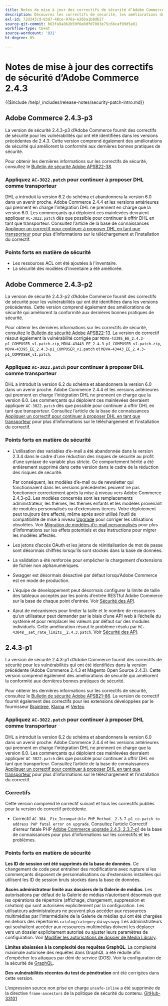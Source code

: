 ```yaml
---
title: Notes de mise à jour des correctifs de sécurité d’Adobe Commerce 2.4.3
description: Découvrez les correctifs de sécurité, les améliorations de sécurité et les autres mises à jour liées à la sécurité inclus dans les versions des correctifs de sécurité pour Adobe Commerce version 2.4.3.
exl-id: 72d343cd-83d7-48ce-976a-e26ba1b8db27
source-git-commit: b63fa9a8b2b59f6e8dfd7003e75c66caf99d5e81
workflow-type: tm+mt
source-wordcount: '931'
ht-degree: 0%

---
```



# Notes de mise à jour des correctifs de sécurité d’Adobe Commerce 2.4.3

{{$include /help/_includes/release-notes/security-patch-intro.md}}

## Adobe Commerce 2.4.3-p3

La version de sécurité 2.4.3-p3 d’Adobe Commerce fournit des correctifs de sécurité pour les vulnérabilités qui ont été identifiées dans les versions précédentes de 2.4.3. Cette version comprend également des améliorations de sécurité qui améliorent la conformité aux dernières bonnes pratiques de sécurité.

Pour obtenir les dernières informations sur les correctifs de sécurité, consultez le [Bulletin de sécurité Adobe APSB22-38](https://helpx.adobe.com/fr/security/products/magento/apsb22-38.html).

### Appliquez `AC-3022.patch` pour continuer à proposer DHL comme transporteur

DHL a introduit la version 6.2 du schéma et abandonnera la version 6.0 dans un avenir proche. Adobe Commerce 2.4.4 et les versions antérieures qui prennent en charge l’intégration DHL ne prennent en charge que la version 6.0. Les commerçants qui déploient ces mainlevées devraient appliquer `AC-3022.patch` dès que possible pour continuer à offrir DHL en tant que transporteur. Consultez l’article de la base de connaissances [Appliquer un correctif pour continuer à proposer DHL en tant que transporteur](https://support.magento.com/hc/en-us/articles/7707818131597-Apply-a-patch-to-continue-offering-DHL-as-shipping-carrier) pour plus d’informations sur le téléchargement et l’installation du correctif.

### Points forts en matière de sécurité

* Les ressources ACL ont été ajoutées à l&#39;inventaire.
* La sécurité des modèles d&#39;inventaire a été améliorée.

## Adobe Commerce 2.4.3-p2

La version de sécurité 2.4.3-p2 d’Adobe Commerce fournit des correctifs de sécurité pour les vulnérabilités qui ont été identifiées dans les versions précédentes. Cette version comprend également des améliorations de sécurité qui améliorent la conformité aux dernières bonnes pratiques de sécurité.

Pour obtenir les dernières informations sur les correctifs de sécurité, consultez le [Bulletin de sécurité Adobe APSB22-13](https://helpx.adobe.com/fr/security/products/magento/apsb22-13.html).  La version de correctif résout également la vulnérabilité corrigée par `MDVA-43395_EE_2.4.3-p1_COMPOSER_v1.patch.zip`, `MDVA-43443_EE_2.4.3-p1_COMPOSER_v1.patch.zip`, `MDVA-43395_EE_2.4.3-p1_COMPOSER_v1.patch` et `MDVA-43443_EE_2.4.3-p1_COMPOSER_v1.patch`.


### Appliquez `AC-3022.patch` pour continuer à proposer DHL comme transporteur

DHL a introduit la version 6.2 du schéma et abandonnera la version 6.0 dans un avenir proche. Adobe Commerce 2.4.4 et les versions antérieures qui prennent en charge l’intégration DHL ne prennent en charge que la version 6.0. Les commerçants qui déploient ces mainlevées devraient appliquer `AC-3022.patch` dès que possible pour continuer à offrir DHL en tant que transporteur. Consultez l’article de la base de connaissances [Appliquer un correctif pour continuer à proposer DHL en tant que transporteur](https://support.magento.com/hc/en-us/articles/7707818131597-Apply-a-patch-to-continue-offering-DHL-as-shipping-carrier) pour plus d’informations sur le téléchargement et l’installation du correctif.

### Points forts en matière de sécurité

* L’utilisation des variables d’e-mail a été abandonnée dans la version 2.3.4 dans le cadre d’une réduction des risques de sécurité au profit d’une syntaxe de variable plus stricte. Ce comportement hérité a été entièrement supprimé dans cette version dans le cadre de la réduction des risques de sécurité.

  Par conséquent, les modèles d’e-mail ou de newsletter qui fonctionnaient dans les versions précédentes peuvent ne pas fonctionner correctement après la mise à niveau vers Adobe Commerce 2.4.3-p2. Les modèles concernés sont les remplacements administrateur, les thèmes, les thèmes enfants et les modèles provenant de modules personnalisés ou d’extensions tierces. Votre déploiement peut toujours être affecté, même après avoir utilisé l’outil de compatibilité de mise à niveau [Upgrade](https://experienceleague.adobe.com/docs/commerce-operations/upgrade-guide/upgrade-compatibility-tool/overview.html?lang=fr) pour corriger les utilisations obsolètes. Voir [Migration de modèles d’e-mail personnalisés](https://developer.adobe.com/commerce/frontend-core/guide/templates/email-migration/) pour plus d’informations sur les effets potentiels et des instructions pour migrer les modèles affectés.

* Les jetons d’accès OAuth et les jetons de réinitialisation de mot de passe sont désormais chiffrés lorsqu’ils sont stockés dans la base de données. <!-- AC-520 1323-->

* La validation a été renforcée pour empêcher le chargement d’extensions de fichier non alphanumériques. <!-- AC-479-->

* Swagger est désormais désactivé par défaut lorsqu’Adobe Commerce est en mode de production. <!-- AC-1450-->

* L’équipe de développement peut désormais configurer la limite de taille des tableaux acceptés par les points d’entrée RESTful Adobe Commerce sur la base de chaque point d’entrée. Voir [Sécurité des API](https://developer.adobe.com/commerce/webapi/get-started/api-security/). <!-- AC-465-->

* Ajout de mécanismes pour limiter la taille et le nombre de ressources qu’un utilisateur peut demander par le biais d’une API web à l’échelle du système et pour remplacer les valeurs par défaut sur des modules individuels. Cette amélioration résout le problème résolu par `MC-43048__set_rate_limits__2.4.3.patch`. Voir [Sécurité des API](https://developer.adobe.com/commerce/webapi/get-started/api-security/). <!-- AC-1120-->


## 2.4.3-p1

La version de sécurité 2.4.3-p1 d’Adobe Commerce fournit des correctifs de sécurité pour les vulnérabilités qui ont été identifiées dans la version précédente (Adobe Commerce 2.4.3 et Magento Open Source 2.4.3). Cette version comprend également des améliorations de sécurité qui améliorent la conformité aux dernières bonnes pratiques de sécurité.


Pour obtenir les dernières informations sur les correctifs de sécurité, consultez le [Bulletin de sécurité Adobe APSB21-86](https://helpx.adobe.com/fr/security/products/magento/apsb21-86.html). La version de correctif fournit également des correctifs pour les extensions développées par le fournisseur [Braintree](https://experienceleague.adobe.com/docs/commerce-admin/stores-sales/payments/braintree.html?lang=fr), [Klarna](https://marketplace.magento.com/klarna-m2-klarna.html) et [Vertex](https://marketplace.magento.com/vertexinc-vertex-tax-module.html).

### Appliquez `AC-3022.patch` pour continuer à proposer DHL comme transporteur

DHL a introduit la version 6.2 du schéma et abandonnera la version 6.0 dans un avenir proche. Adobe Commerce 2.4.4 et les versions antérieures qui prennent en charge l’intégration DHL ne prennent en charge que la version 6.0. Les commerçants qui déploient ces mainlevées devraient appliquer `AC-3022.patch` dès que possible pour continuer à offrir DHL en tant que transporteur. Consultez l’article de la base de connaissances [Appliquer un correctif pour continuer à proposer DHL en tant que transporteur](https://support.magento.com/hc/en-us/articles/7707818131597-Apply-a-patch-to-continue-offering-DHL-as-shipping-carrier) pour plus d’informations sur le téléchargement et l’installation du correctif.

### Correctifs

Cette version comprend le correctif suivant et tous les correctifs publiés pour la version de correctif précédente.

* Correctif `AC-384__Fix_Incompatible_PHP_Method__2.3.7-p1_ce.patch to address PHP fatal error on upgrade`. Consultez l’article Correctif d’erreur fatale PHP [Adobe Commerce upgrade 2.4.3, 2.3.7-p1](https://support.magento.com/hc/en-us/articles/4408021533069-Adobe-Commerce-upgrade-2-4-3-2-3-7-p1-PHP-Fatal-error-Hotfix) de la base de connaissances pour plus d’informations sur les correctifs et les problèmes.

### Points forts en matière de sécurité

**Les ID de session ont été supprimés de la base de données**. Ce changement de code peut entraîner des modifications avec rupture si les commerçants disposent de personnalisations ou d’extensions installées qui utilisent les ID de session bruts stockés dans la base de données. <!-- MC-40976-->

**Accès administrateur limité aux dossiers de la Galerie de médias**. Les autorisations par défaut de la Galerie de médias n’autorisent désormais que les opérations de répertoire (affichage, chargement, suppression et création) qui sont autorisées explicitement par la configuration. Les utilisateurs administrateurs ne peuvent plus accéder aux ressources multimédias par l’intermédiaire de la Galerie de médias qui ont été chargées en dehors des répertoires `catalog/category` ou `wysiwyg`. Les administrateurs qui souhaitent accéder aux ressources multimédias doivent les déplacer vers un dossier explicitement autorisé ou ajuster leurs paramètres de configuration. Voir [ Modifier les autorisations de dossier de Media Library](https://developer.adobe.com/commerce/php/tutorials/backend/modify-image-library-permissions/). <!-- B2B-1897-->

**Limites abaissées à la complexité des requêtes GraphQL**. La complexité maximale autorisée des requêtes dans GraphQL a été réduite afin d’empêcher les attaques par déni de service (DOS). Voir la configuration de la sécurité de [GraphQL](https://developer.adobe.com/commerce/webapi/graphql/usage/security-configuration/). <!-- PWA-1700-->

**Des vulnérabilités récentes du test de pénétration** ont été corrigées dans cette version. <!-- MC-42431-->

L’expression source non prise en charge `unsafe-inline` a été supprimée de la directive `frame-ancestors` de la politique de sécurité du contenu. [GitHub-33101](https://github.com/magento/magento2/issues/33101)<!-- MC-42632-->
